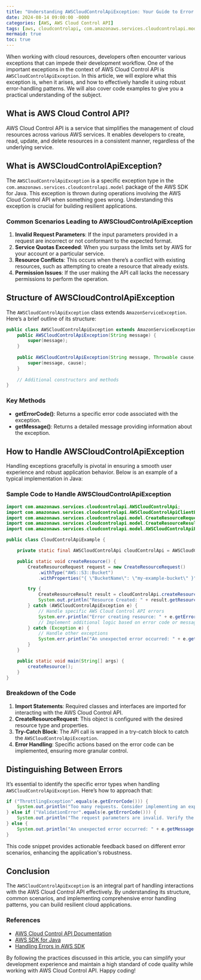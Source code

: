 ```yaml
---
title: "Understanding AWSCloudControlApiException: Your Guide to Error Handling in AWS Cloud Control API"
date: 2024-08-14 09:00:00 -0000
categories: [AWS, AWS Cloud Control API]
tags: [aws, cloudcontrolapi, com.amazonaws.services.cloudcontrolapi.model]
mermaid: true
toc: true
---
```



When working with cloud resources, developers often encounter various exceptions that can impede their development workflow. One of the important exceptions in the context of AWS Cloud Control API is `AWSCloudControlApiException`. In this article, we will explore what this exception is, when it arises, and how to effectively handle it using robust error-handling patterns. We will also cover code examples to give you a practical understanding of the subject.

## What is AWS Cloud Control API?

AWS Cloud Control API is a service that simplifies the management of cloud resources across various AWS services. It enables developers to create, read, update, and delete resources in a consistent manner, regardless of the underlying service.

## What is AWSCloudControlApiException?

The `AWSCloudControlApiException` is a specific exception type in the `com.amazonaws.services.cloudcontrolapi.model` package of the AWS SDK for Java. This exception is thrown during operations involving the AWS Cloud Control API when something goes wrong. Understanding this exception is crucial for building resilient applications.

### Common Scenarios Leading to AWSCloudControlApiException

1. **Invalid Request Parameters**: If the input parameters provided in a request are incorrect or not conformant to the expected format.
2. **Service Quotas Exceeded**: When you surpass the limits set by AWS for your account or a particular service.
3. **Resource Conflicts**: This occurs when there’s a conflict with existing resources, such as attempting to create a resource that already exists.
4. **Permission Issues**: If the user making the API call lacks the necessary permissions to perform the operation.

## Structure of AWSCloudControlApiException

The `AWSCloudControlApiException` class extends `AmazonServiceException`. Here’s a brief outline of its structure:

```java
public class AWSCloudControlApiException extends AmazonServiceException {
    public AWSCloudControlApiException(String message) {
        super(message);
    }
    
    public AWSCloudControlApiException(String message, Throwable cause) {
        super(message, cause);
    }
    
    // Additional constructors and methods
}
```

### Key Methods
- **getErrorCode()**: Returns a specific error code associated with the exception.
- **getMessage()**: Returns a detailed message providing information about the exception.

## How to Handle AWSCloudControlApiException

Handling exceptions gracefully is pivotal in ensuring a smooth user experience and robust application behavior. Below is an example of a typical implementation in Java:

### Sample Code to Handle AWSCloudControlApiException

```java
import com.amazonaws.services.cloudcontrolapi.AWSCloudControlApi;
import com.amazonaws.services.cloudcontrolapi.AWSCloudControlApiClientBuilder;
import com.amazonaws.services.cloudcontrolapi.model.CreateResourceRequest;
import com.amazonaws.services.cloudcontrolapi.model.CreateResourceResult;
import com.amazonaws.services.cloudcontrolapi.model.AWSCloudControlApiException;

public class CloudControlApiExample {

    private static final AWSCloudControlApi cloudControlApi = AWSCloudControlApiClientBuilder.defaultClient();

    public static void createResource() {
        CreateResourceRequest request = new CreateResourceRequest()
            .withType("AWS::S3::Bucket")
            .withProperties("{ \"BucketName\": \"my-example-bucket\" }");

        try {
            CreateResourceResult result = cloudControlApi.createResource(request);
            System.out.println("Resource Created: " + result.getResourceId());
        } catch (AWSCloudControlApiException e) {
            // Handle specific AWS Cloud Control API errors
            System.err.println("Error creating resource: " + e.getErrorCode() + " - " + e.getMessage());
            // Implement additional logic based on error code or message
        } catch (Exception e) {
            // Handle other exceptions
            System.err.println("An unexpected error occurred: " + e.getMessage());
        }
    }

    public static void main(String[] args) {
        createResource();
    }
}
```

### Breakdown of the Code

1. **Import Statements**: Required classes and interfaces are imported for interacting with the AWS Cloud Control API.
2. **CreateResourceRequest**: This object is configured with the desired resource type and properties.
3. **Try-Catch Block**: The API call is wrapped in a try-catch block to catch the `AWSCloudControlApiException`.
4. **Error Handling**: Specific actions based on the error code can be implemented, ensuring more granular control.

## Distinguishing Between Errors

It’s essential to identify the specific error types when handling `AWSCloudControlApiException`. Here’s how to approach that:

```java
if ("ThrottlingException".equals(e.getErrorCode())) {
    System.out.println("Too many requests. Consider implementing an exponential backoff strategy.");
} else if ("ValidationError".equals(e.getErrorCode())) {
    System.out.println("The request parameters are invalid. Verify the input.");
} else {
    System.out.println("An unexpected error occurred: " + e.getMessage());
}
```

This code snippet provides actionable feedback based on different error scenarios, enhancing the application's robustness.

## Conclusion

The `AWSCloudControlApiException` is an integral part of handling interactions with the AWS Cloud Control API effectively. By understanding its structure, common scenarios, and implementing comprehensive error handling patterns, you can build resilient cloud applications.

### References

- [AWS Cloud Control API Documentation](https://docs.aws.amazon.com/cloud-control-api/latest/userguide/what-is.html)
- [AWS SDK for Java](https://aws.amazon.com/sdk-for-java/)
- [Handling Errors in AWS SDK](https://docs.aws.amazon.com/sdk-for-java/latest/developer-guide/errors.html)

By following the practices discussed in this article, you can simplify your development experience and maintain a high standard of code quality while working with AWS Cloud Control API. Happy coding!